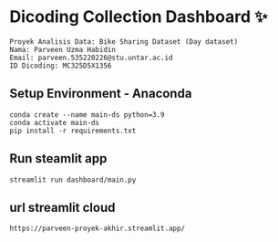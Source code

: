 # Dicoding Collection Dashboard ✨
```
Proyek Analisis Data: Bike Sharing Dataset (Day dataset)
Nama: Parveen Uzma Habidin
Email: parveen.535220226@stu.untar.ac.id
ID Dicoding: MC325D5X1356
```

## Setup Environment - Anaconda
```
conda create --name main-ds python=3.9
conda activate main-ds
pip install -r requirements.txt
```

## Run steamlit app
```
streamlit run dashboard/main.py
```
## url streamlit cloud
```
https://parveen-proyek-akhir.streamlit.app/
```